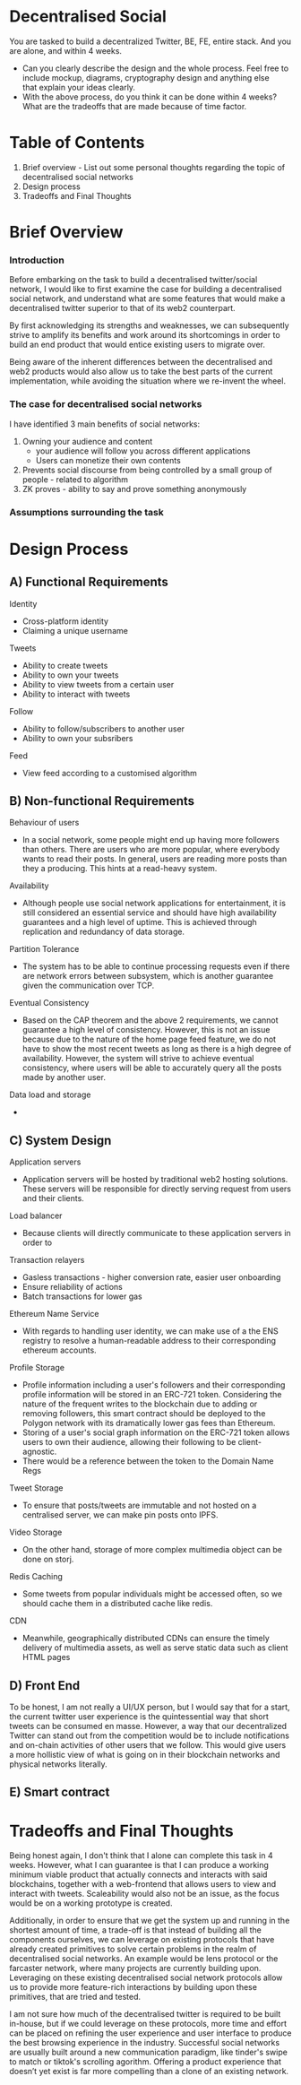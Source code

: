 # Decentralised Social

You are tasked to build a decentralized Twitter, BE, FE, entire stack. And you are alone, and within 4 weeks.

- Can you clearly describe the design and the whole process. Feel free to include mockup, diagrams, cryptography design and anything else that explain your ideas clearly.
- With the above process, do you think it can be done within 4 weeks? What are the tradeoffs that are made because of time factor.

# Table of Contents

1. Brief overview - List out some personal thoughts regarding the topic of decentralised social networks
2. Design process
3. Tradeoffs and Final Thoughts

# Brief Overview

### Introduction

Before embarking on the task to build a decentralised twitter/social network, I would like to first examine the case for building a decentralised social network, and understand what are some features that would make a decentralised twitter superior to that of its web2 counterpart.

By first acknowledging its strengths and weaknesses, we can subsequently strive to amplify its benefits and work around its shortcomings in order to build an end product that would entice existing users to migrate over.

Being aware of the inherent differences between the decentralised and web2 products would also allow us to take the best parts of the current implementation, while avoiding the situation where we re-invent the wheel.

### The case for decentralised social networks

I have identified 3 main benefits of social networks:

1. Owning your audience and content
   - your audience will follow you across different applications
   - Users can monetize their own contents
2. Prevents social discourse from being controlled by a small group of people - related to algorithm
3. ZK proves - ability to say and prove something anonymously

### Assumptions surrounding the task

# Design Process

## A) Functional Requirements

Identity

- Cross-platform identity
- Claiming a unique username

Tweets

- Ability to create tweets
- Ability to own your tweets
- Ability to view tweets from a certain user
- Ability to interact with tweets

Follow

- Ability to follow/subscribers to another user
- Ability to own your subsribers

Feed

- View feed according to a customised algorithm

## B) Non-functional Requirements

Behaviour of users

- In a social network, some people might end up having more followers than others. There are users who are more popular, where everybody wants to read their posts. In general, users are reading more posts than they a producing. This hints at a read-heavy system.

Availability

- Although people use social network applications for entertainment, it is still considered an essential service and should have high availability guarantees and a high level of uptime. This is achieved through replication and redundancy of data storage.

Partition Tolerance

- The system has to be able to continue processing requests even if there are network errors between subsystem, which is another guarantee given the communication over TCP.

Eventual Consistency

- Based on the CAP theorem and the above 2 requirements, we cannot guarantee a high level of consistency. However, this is not an issue because due to the nature of the home page feed feature, we do not have to show the most recent tweets as long as there is a high degree of availability. However, the system will strive to achieve eventual consistency, where users will be able to accurately query all the posts made by another user.

Data load and storage

-

## C) System Design

Application servers

- Application servers will be hosted by traditional web2 hosting solutions. These servers will be responsible for directly serving request from users and their clients.

Load balancer

- Because clients will directly communicate to these application servers in order to

Transaction relayers

- Gasless transactions - higher conversion rate, easier user onboarding
- Ensure reliability of actions
- Batch transactions for lower gas

Ethereum Name Service

- With regards to handling user identity, we can make use of a the ENS registry to resolve a human-readable address to their corresponding ethereum accounts.

Profile Storage

- Profile information including a user's followers and their corresponding profile information will be stored in an ERC-721 token. Considering the nature of the frequent writes to the blockchain due to adding or removing followers, this smart contract should be deployed to the Polygon network with its dramatically lower gas fees than Ethereum.
- Storing of a user's social graph information on the ERC-721 token allows users to own their audience, allowing their following to be client-agnostic.
- There would be a reference between the token to the Domain Name Regs

Tweet Storage

- To ensure that posts/tweets are immutable and not hosted on a centralised server, we can make pin posts onto IPFS.

Video Storage

- On the other hand, storage of more complex multimedia object can be done on storj.

Redis Caching

- Some tweets from popular individuals might be accessed often, so we should cache them in a distributed cache like redis.

CDN

- Meanwhile, geographically distributed CDNs can ensure the timely delivery of multimedia assets, as well as serve static data such as client HTML pages

## D) Front End

To be honest, I am not really a UI/UX person, but I would say that for a start, the current twitter user experience is the quintessential way that short tweets can be consumed en masse. However, a way that our decentralized Twitter can stand out from the competition would be to include notifications and on-chain activities of other users that we follow. This would give users a more hollistic view of what is going on in their blockchain networks and physical networks literally.

## E) Smart contract

# Tradeoffs and Final Thoughts

Being honest again, I don't think that I alone can complete this task in 4 weeks. However, what I can guarantee is that I can produce a working minimum viable product that actually connects and interacts with said blockchains, together with a web-frontend that allows users to view and interact with tweets. Scaleability would also not be an issue, as the focus would be on a working prototype is created.

Additionally, in order to ensure that we get the system up and running in the shortest amount of time, a trade-off is that instead of building all the components ourselves, we can leverage on existing protocols that have already created primitives to solve certain problems in the realm of decentralised social networks. An example would be lens protocol or the farcaster network, where many projects are currently building upon. Leveraging on these existing decentralised social network protocols allow us to provide more feature-rich interactions by building upon these primitives, that are tried and tested.

I am not sure how much of the decentralised twitter is required to be built in-house, but if we could leverage on these protocols, more time and effort can be placed on refining the user experience and user interface to produce the best browsing experience in the industry. Successful social networks are usually built around a new communication paradigm, like tinder's swipe to match or tiktok's scrolling agorithm. Offering a product experience that doesn’t yet exist is far more compelling than a clone of an existing network.
